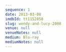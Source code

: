 ```yaml
---
sequence: 1
date: 2013-03-08
imdbId: tt1152850
slug: wendy-and-lucy-2008
venue: null
venueNotes: null
medium: Blu-ray
mediumNotes: null
---
```


